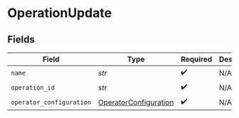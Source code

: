 # OperationUpdate


## Fields

| Field                                                                 | Type                                                                  | Required                                                              | Description                                                           |
| --------------------------------------------------------------------- | --------------------------------------------------------------------- | --------------------------------------------------------------------- | --------------------------------------------------------------------- |
| `name`                                                                | *str*                                                                 | :heavy_check_mark:                                                    | N/A                                                                   |
| `operation_id`                                                        | *str*                                                                 | :heavy_check_mark:                                                    | N/A                                                                   |
| `operator_configuration`                                              | [OperatorConfiguration](../../models/shared/operatorconfiguration.md) | :heavy_check_mark:                                                    | N/A                                                                   |